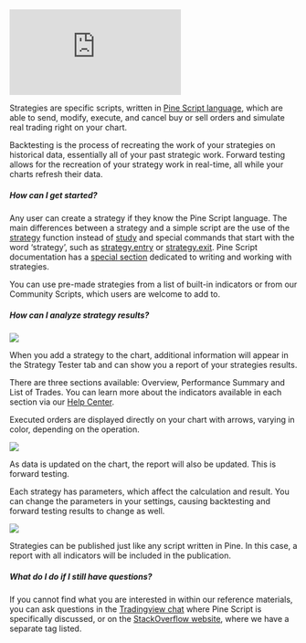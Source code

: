 <iframe src="https://www.youtube.com/embed/FKICHC0kF3o?&amp;wmode=opaque" frameborder="0" allowfullscreen="" data-identifyelement="466"></iframe>

Strategies are specific scripts, written in [Pine Script language](https://www.tradingview.com/support/solutions/43000561836-what-is-pine-script/), which are able to send, modify, execute, and cancel buy or sell orders and simulate real trading right on your chart.

Backtesting is the process of recreating the work of your strategies on historical data, essentially all of your past strategic work. Forward testing allows for the recreation of your strategy work in real-time, all while your charts refresh their data.

##### How can I get started?

Any user can create a strategy if they know the Pine Script language. The main differences between a strategy and a simple script are the use of the [strategy](https://www.tradingview.com/pine-script-reference/#fun_strategy) function instead of [study](https://www.tradingview.com/pine-script-reference/#fun_study) and special commands that start with the word ‘strategy’, such as [strategy.entry](https://www.tradingview.com/pine-script-reference/#fun_strategy%7Bdot%7Dentry) or [strategy.exit](https://www.tradingview.com/pine-script-reference/#fun_strategy%7Bdot%7Dexit). Pine Script documentation has a [special section](https://www.tradingview.com/pine-script-docs/concepts/strategies/) dedicated to writing and working with strategies.

You can use pre-made strategies from a list of built-in indicators or from our Community Scripts, which users are welcome to add to.

##### How can I analyze strategy results?

![](https://s3.amazonaws.com/cdn.freshdesk.com/data/helpdesk/attachments/production/43464141867/original/CZnwCxtO-L68ME67ycEWztxe5tJW6FP0-g.png?1706626098)

When you add a strategy to the chart, additional information will appear in the Strategy Tester tab and can show you a report of your strategies results.

There are three sections available: Overview, Performance Summary and List of Trades. You can learn more about the indicators available in each section via our [Help Center](https://www.tradingview.com/chart/?folder=43000587044).

Executed orders are displayed directly on your chart with arrows, varying in color, depending on the operation.

![](https://s3.amazonaws.com/cdn.freshdesk.com/data/helpdesk/attachments/production/43464141963/original/hs7Kp6Ii0sE-oC_wC8HxcS1DbesHaU54xw.png?1706626117)

As data is updated on the chart, the report will also be updated. This is forward testing.

Each strategy has parameters, which affect the calculation and result. You can change the parameters in your settings, causing backtesting and forward testing results to change as well.

![](https://s3.amazonaws.com/cdn.freshdesk.com/data/helpdesk/attachments/production/43464142116/original/b9w_7bhkpthUFZ-RbBrH28uHTAm3aA9j7Q.gif?1706626145)

Strategies can be published just like any script written in Pine. In this case, a report with all indicators will be included in the publication.

##### What do I do if I still have questions?

If you cannot find what you are interested in within our reference materials, you can ask questions in the [Tradingview chat](https://www.tradingview.com/chat/#BfmVowG1TZkKO235) where Pine Script is specifically discussed, or on the [StackOverflow website](https://stackoverflow.com/questions/tagged/pine-script), where we have a separate tag listed.